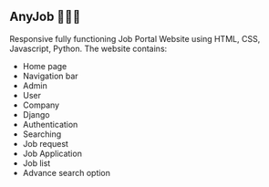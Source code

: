 ## AnyJob 👨‍🎓🔎
Responsive fully functioning Job Portal Website using HTML, CSS, Javascript, Python.
The website contains:
- Home page
- Navigation bar
- Admin
- User
- Company
- Django
- Authentication
- Searching
- Job request
- Job Application
- Job list
- Advance search option
